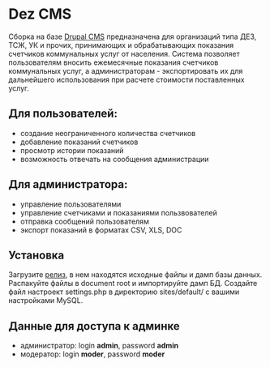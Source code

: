 # Dez CMS

Сборка на базе [Drupal CMS](http://drupal.org) предназначена для организаций типа ДЕЗ, ТСЖ, УК и прочих, принимающих и обрабатывающих показания счетчиков коммунальных услуг от населения. Система позволяет пользователям вносить ежемесячные показания счетчиков коммунальных услуг, а администраторам - экспортировать их для дальнейшего использования при расчете стоимости поставленных услуг.

## Для пользователей:
* создание неограниченного количества счетчиков
* добавление показаний счетчиков
* просмотр истории показаний
* возможность отвечать на сообщения администрации

## Для администратора:
* управление пользователями
* управление счетчиками и показаниями пользвователей
* отправка сообщений пользователям
* экспорт показаний в форматах CSV, XLS, DOC

## Установка
Загрузите [релиз](https://github.com/innerfly/dez-cms/releases), в нем находятся исходные файлы и дамп базы данных. Распакуйте файлы в document root и импортируйте дамп БД. Создайте файл настроект settings.php в директорию sites/default/ с вашими настройками MySQL.

## Данные для доступа к админке
* администратор: login **admin**, password **admin**
* модератор: login **moder**, password **moder** 

